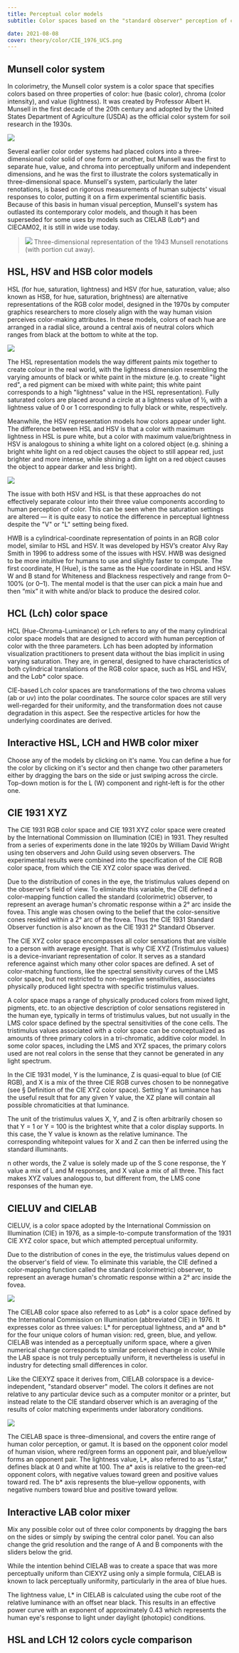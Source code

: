 ```yaml
---
title: Perceptual color models
subtitle: Color spaces based on the "standard observer" perception of colors

date: 2021-08-08
cover: theory/color/CIE_1976_UCS.png
---
```


## Munsell color system

In colorimetry, the Munsell color system is a color space that specifies colors based on three properties of color: hue (basic color), chroma (color intensity), and value (lightness). It was created by Professor Albert H. Munsell in the first decade of the 20th century and adopted by the United States Department of Agriculture (USDA) as the official color system for soil research in the 1930s.

![](./Munsell-system.svg)

Several earlier color order systems had placed colors into a three-dimensional color solid of one form or another, but Munsell was the first to separate hue, value, and chroma into perceptually uniform and independent dimensions, and he was the first to illustrate the colors systematically in three-dimensional space. Munsell's system, particularly the later renotations, is based on rigorous measurements of human subjects' visual responses to color, putting it on a firm experimental scientific basis. Because of this basis in human visual perception, Munsell's system has outlasted its contemporary color models, and though it has been superseded for some uses by models such as CIELAB (L*a*b\*) and CIECAM02, it is still in wide use today.

> ![](./munsell_1943_color_solid_cylindrical_coordinates.png)
> Three-dimensional representation of the 1943 Munsell renotations (with portion cut away).

## HSL, HSV and HSB color models

HSL (for hue, saturation, lightness) and HSV (for hue, saturation, value; also known as HSB, for hue, saturation, brightness) are alternative representations of the RGB color model, designed in the 1970s by computer graphics researchers to more closely align with the way human vision perceives color-making attributes. In these models, colors of each hue are arranged in a radial slice, around a central axis of neutral colors which ranges from black at the bottom to white at the top.

![](./hsl.png)

The HSL representation models the way different paints mix together to create colour in the real world, with the lightness dimension resembling the varying amounts of black or white paint in the mixture (e.g. to create "light red", a red pigment can be mixed with white paint; this white paint corresponds to a high "lightness" value in the HSL representation). Fully saturated colors are placed around a circle at a lightness value of ½, with a lightness value of 0 or 1 corresponding to fully black or white, respectively.

Meanwhile, the HSV representation models how colors appear under light. The difference between HSL and HSV is that a color with maximum lightness in HSL is pure white, but a color with maximum value/brightness in HSV is analogous to shining a white light on a colored object (e.g. shining a bright white light on a red object causes the object to still appear red, just brighter and more intense, while shining a dim light on a red object causes the object to appear darker and less bright).

![](./HSV_color_solid_cylinder_saturation_gray.png)

The issue with both HSV and HSL is that these approaches do not effectively separate colour into their three value components according to human perception of color. This can be seen when the saturation settings are altered — it is quite easy to notice the difference in perceptual lightness despite the "V" or "L" setting being fixed.

HWB is a cylindrical-coordinate representation of points in an RGB color model, similar to HSL and HSV. It was developed by HSV’s creator Alvy Ray Smith in 1996 to address some of the issues with HSV. HWB was designed to be more intuitive for humans to use and slightly faster to compute. The first coordinate, H (Hue), is the same as the Hue coordinate in HSL and HSV. W and B stand for Whiteness and Blackness respectively and range from 0–100% (or 0–1). The mental model is that the user can pick a main hue and then “mix” it with white and/or black to produce the desired color.

## HCL (Lch) color space

HCL (Hue-Chroma-Luminance) or Lch refers to any of the many cylindrical color space models that are designed to accord with human perception of color with the three parameters. Lch has been adopted by information visualization practitioners to present data without the bias implicit in using varying saturation. They are, in general, designed to have characteristics of both cylindrical translations of the RGB color space, such as HSL and HSV, and the L*a*b\* color space.

CIE-based Lch color spaces are transformations of the two chroma values (ab or uv) into the polar coordinates. The source color spaces are still very well-regarded for their uniformity, and the transformation does not cause degradation in this aspect. See the respective articles for how the underlying coordinates are derived.

## Interactive HSL, LCH and HWB color mixer

Choose any of the models by clicking on it's name. You can define a hue for the color by clicking on it's sector and then change two other parameters either by dragging the bars on the side or just swiping across the circle. Top-down motion is for the L (W) component and right-left is for the other one.

<color-mix-hsl />

## CIE 1931 XYZ

The CIE 1931 RGB color space and CIE 1931 XYZ color space were created by the International Commission on Illumination (CIE) in 1931. They resulted from a series of experiments done in the late 1920s by William David Wright using ten observers and John Guild using seven observers. The experimental results were combined into the specification of the CIE RGB color space, from which the CIE XYZ color space was derived.

Due to the distribution of cones in the eye, the tristimulus values depend on the observer's field of view. To eliminate this variable, the CIE defined a color-mapping function called the standard (colorimetric) observer, to represent an average human's chromatic response within a 2° arc inside the fovea. This angle was chosen owing to the belief that the color-sensitive cones resided within a 2° arc of the fovea. Thus the CIE 1931 Standard Observer function is also known as the CIE 1931 2° Standard Observer.

The CIE XYZ color space encompasses all color sensations that are visible to a person with average eyesight. That is why CIE XYZ (Tristimulus values) is a device-invariant representation of color. It serves as a standard reference against which many other color spaces are defined. A set of color-matching functions, like the spectral sensitivity curves of the LMS color space, but not restricted to non-negative sensitivities, associates physically produced light spectra with specific tristimulus values.

A color space maps a range of physically produced colors from mixed light, pigments, etc. to an objective description of color sensations registered in the human eye, typically in terms of tristimulus values, but not usually in the LMS color space defined by the spectral sensitivities of the cone cells. The tristimulus values associated with a color space can be conceptualized as amounts of three primary colors in a tri-chromatic, additive color model. In some color spaces, including the LMS and XYZ spaces, the primary colors used are not real colors in the sense that they cannot be generated in any light spectrum.

In the CIE 1931 model, Y is the luminance, Z is quasi-equal to blue (of CIE RGB), and X is a mix of the three CIE RGB curves chosen to be nonnegative (see § Definition of the CIE XYZ color space). Setting Y as luminance has the useful result that for any given Y value, the XZ plane will contain all possible chromaticities at that luminance.

The unit of the tristimulus values X, Y, and Z is often arbitrarily chosen so that Y = 1 or Y = 100 is the brightest white that a color display supports. In this case, the Y value is known as the relative luminance. The corresponding whitepoint values for X and Z can then be inferred using the standard illuminants.

n other words, the Z value is solely made up of the S cone response, the Y value a mix of L and M responses, and X value a mix of all three. This fact makes XYZ values analogous to, but different from, the LMS cone responses of the human eye.

## CIELUV and CIELAB

CIELUV, is a color space adopted by the International Commission on Illumination (CIE) in 1976, as a simple-to-compute transformation of the 1931 CIE XYZ color space, but which attempted perceptual uniformity.

Due to the distribution of cones in the eye, the tristimulus values depend on the observer's field of view. To eliminate this variable, the CIE defined a color-mapping function called the standard (colorimetric) observer, to represent an average human's chromatic response within a 2° arc inside the fovea.

![](/media/theory/color/CIE_1976_UCS.png)

The CIELAB color space also referred to as L*a*b* is a color space defined by the International Commission on Illumination (abbreviated CIE) in 1976. It expresses color as three values: L* for perceptual lightness, and a* and b* for the four unique colors of human vision: red, green, blue, and yellow. CIELAB was intended as a perceptually uniform space, where a given numerical change corresponds to similar perceived change in color. While the LAB space is not truly perceptually uniform, it nevertheless is useful in industry for detecting small differences in color.

Like the CIEXYZ space it derives from, CIELAB colorspace is a device-independent, "standard observer" model. The colors it defines are not relative to any particular device such as a computer monitor or a printer, but instead relate to the CIE standard observer which is an averaging of the results of color matching experiments under laboratory conditions.

![](./Lab_color_at_luminance_75.png)

The CIELAB space is three-dimensional, and covers the entire range of human color perception, or gamut. It is based on the opponent color model of human vision, where red/green forms an opponent pair, and blue/yellow forms an opponent pair. The lightness value, L*, also referred to as "Lstar," defines black at 0 and white at 100. The a* axis is relative to the green–red opponent colors, with negative values toward green and positive values toward red. The b\* axis represents the blue–yellow opponents, with negative numbers toward blue and positive toward yellow.

## Interactive LAB color mixer

Mix any possible color out of three color components by dragging the bars on the sides or simply by swiping the central color panel. You can also change the grid resolution and the range of A and B components with the sliders below the grid.

<color-mix-lab />

While the intention behind CIELAB was to create a space that was more perceptually uniform than CIEXYZ using only a simple formula, CIELAB is known to lack perceptually uniformity, particularly in the area of blue hues.

The lightness value, L\* in CIELAB is calculated using the cube root of the relative luminance with an offset near black. This results in an effective power curve with an exponent of approximately 0.43 which represents the human eye's response to light under daylight (photopic) conditions.

## HSL and LCH 12 colors cycle comparison

<color-table />
